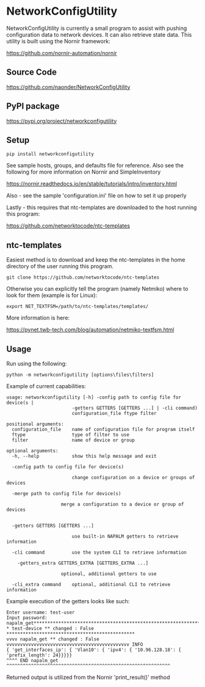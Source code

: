 # NetworkConfigUtility

NetworkConfigUtility is currently a small program to assist with pushing configuration data to network devices. It can
also retrieve state data. This utility is built using the Nornir framework:

https://github.com/nornir-automation/nornir

## Source Code
https://github.com/naonder/NetworkConfigUtility

## PyPI package
https://pypi.org/project/networkconfigutility

## Setup
    pip install networkconfigutility
    
See sample hosts, groups, and defaults file for reference. Also see the following for more information on Nornir and
SimpleInventory

https://nornir.readthedocs.io/en/stable/tutorials/intro/inventory.html

Also - see the sample 'configuration.ini' file on how to set it up properly

Lastly - this requires that ntc-templates are downloaded to the host running this program:

https://github.com/networktocode/ntc-templates

## ntc-templates
Easiest method is to download and keep the ntc-templates in the home directory of the user running this program.

    git clone https://github.com/networktocode/ntc-templates

Otherwise you can explicitly tell the program (namely Netmiko) where to look for them (example is for Linux):

    export NET_TEXTFSM=/path/to/ntc-templates/templates/
    
More information is here:

https://pynet.twb-tech.com/blog/automation/netmiko-textfsm.html

## Usage
Run using the following:

    python -m networkconfigutility [options\files\filters]

Example of current capabilities:


    usage: networkconfigutility [-h] -config path to config file for device(s |
                            -getters GETTERS [GETTERS ...] | -cli command)
                            configuration_file ftype filter

    positional arguments:
      configuration_file    name of configuration file for program itself
      ftype                 type of filter to use
      filter                name of device or group

    optional arguments:
      -h, --help            show this help message and exit
      
      -config path to config file for device(s)
      
                            change configuration on a device or groups of devices
                            
      -merge path to config file for device(s)
      
                        merge a configuration to a device or group of devices

                            
      -getters GETTERS [GETTERS ...]
      
                            use built-in NAPALM getters to retrieve information
                            
      -cli command          use the system CLI to retrieve information
      
        -getters_extra GETTERS_EXTRA [GETTERS_EXTRA ...]
        
                        optional, additional getters to use
                        
      -cli_extra command    optional, additional CLI to retrieve information


Example execution of the getters looks like such:

    Enter username: test-user
    Input password: 
    napalm_get**********************************************************************
    * test-device ** changed : False ***********************************************
    vvvv napalm_get ** changed : False vvvvvvvvvvvvvvvvvvvvvvvvvvvvvvvvvvvvvvvvvvvvv INFO
    { 'get_interfaces_ip': { 'Vlan10': { 'ipv4': { '10.96.128.18': { 'prefix_length': 24}}}}}
    ^^^^ END napalm_get ^^^^^^^^^^^^^^^^^^^^^^^^^^^^^^^^^^^^^^^^^^^^^^^^^^^^^^^^^^^^

Returned output is utilized from the Nornir 'print_result()' method